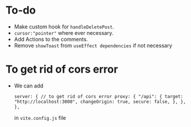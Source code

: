 # To-do

- Make custom hook for `handleDeletePost`.
- `cursor:"pointer"` where ever necessary.
- Add Actions to the comments.
- Remove `showToast` from `useEffect dependencies` if not necessary

# To get rid of cors error

- We can add

  `server: {
  // to get rid of cors error
  proxy: {
    "/api": {
      target: "http://localhost:3000",
      changeOrigin: true,
      secure: false,
    },
  },
},`

  in `vite.config.js` file

